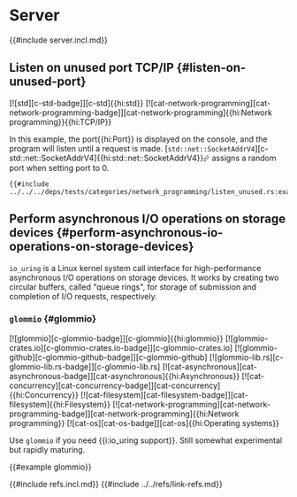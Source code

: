 # Server

{{#include server.incl.md}}

## Listen on unused port TCP/IP {#listen-on-unused-port}

[![std][c-std-badge]][c-std]{{hi:std}} [![cat-network-programming][cat-network-programming-badge]][cat-network-programming]{{hi:Network programming}}{{hi:TCP/IP}}

In this example, the port{{hi:Port}} is displayed on the console, and the program will listen until a request is made. [`std::net::SocketAddrV4`][c-std::net::SocketAddrV4]{{hi:std::net::SocketAddrV4}}⮳ assigns a random port when setting port to 0.

```rust,editable
{{#include ../../../deps/tests/categories/network_programming/listen_unused.rs:example}}
```

## Perform asynchronous I/O operations on storage devices {#perform-asynchronous-io-operations-on-storage-devices}

`io_uring` is a Linux kernel system call interface for high-performance asynchronous I/O operations on storage devices. It works by creating two circular buffers, called "queue rings", for storage of submission and completion of I/O requests, respectively.

### `glommio` {#glommio}

[![glommio][c-glommio-badge]][c-glommio]{{hi:glommio}}
[![glommio-crates.io][c-glommio-crates.io-badge]][c-glommio-crates.io]
[![glommio-github][c-glommio-github-badge]][c-glommio-github]
[![glommio-lib.rs][c-glommio-lib.rs-badge]][c-glommio-lib.rs]
[![cat-asynchronous][cat-asynchronous-badge]][cat-asynchronous]{{hi:Asynchronous}}
[![cat-concurrency][cat-concurrency-badge]][cat-concurrency]{{hi:Concurrency}}
[![cat-filesystem][cat-filesystem-badge]][cat-filesystem]{{hi:Filesystem}}
[![cat-network-programming][cat-network-programming-badge]][cat-network-programming]{{hi:Network programming}}
[![cat-os][cat-os-badge]][cat-os]{{hi:Operating systems}}

Use `glommio` if you need {{i:io_uring support}}. Still somewhat experimental but rapidly maturing.

{{#example glommio}}

{{#include refs.incl.md}}
{{#include ../../refs/link-refs.md}}

<div class="hidden">
</div>
